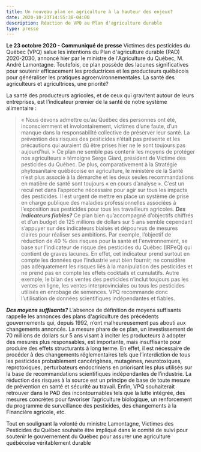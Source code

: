 ```yaml
---
title: Un nouveau plan en agriculture à la hauteur des enjeux?
date: 2020-10-23T14:55:38-04:00
description: Réaction de VPQ au Plan d'agriculture durable
type: presse
---
```


**Le 23 octobre 2020 - Communiqué de presse**
Victimes des pesticides du Québec (VPQ) salue les intentions du Plan d'agriculture durable (PAD) 2020-2030, annoncé hier par le ministre de l'Agriculture du Québec, M. André Lamontagne. Toutefois, ce plan possède des lacunes significatives pour soutenir efficacement les productrices et les producteurs québécois pour généraliser les pratiques agroenvironnementales.
La santé des agriculteurs et agricultrices, une priorité?

La santé des producteurs agricoles, et de ceux qui gravitent autour de leurs entreprises, est l’indicateur premier de la santé de notre système alimentaire :
>  « Nous devons admettre qu’au Québec des personnes ont été, inconsciemment et involontairement, victimes d’une faute, d’un manque dans la responsabilité collective de préserver leur santé. La prévention des risques des pesticides n’était pas présente et les précautions qui auraient dû être prises hier ne le sont toujours pas aujourd’hui. > Ce plan ne semble pas contenir les moyens de protéger nos agriculteurs » témoigne Serge Giard, président de Victime des pesticides du Québec.
De plus, comparativement à la Stratégie phytosanitaire québécoise en agriculture, le ministère de la Santé n’est plus associé à la démarche et les deux seules recommandations en matière de santé sont toujours « en cours d’analyse ». C’est un recul net dans l’approche nécessaire pour agir sur tous les impacts des pesticides. Il est urgent de mettre en place un système de prise en charge publique des maladies professionnelles associées à l’exposition aux pesticides pour tous les travailleurs agricoles.
***Des indicateurs fiables?***
Ce plan bien qu’accompagné d’objectifs chiffrés et d’un budget de 125 millions de dollars sur 5 ans semble cependant s’appuyer sur des indicateurs biaisés et dépourvus de mesures claires pour réaliser ses ambitions. Par exemple, l’objectif de réduction de 40 % des risques pour la santé et l'environnement, se base sur l’indicateur de risque des pesticides du Québec (IRPeQ) qui contient de graves lacunes. En effet, cet indicateur prend surtout en compte les données que l’industrie veut bien fournir; ne considère pas adéquatement les risques liés à la manipulation des pesticides et ne prend pas en compte les effets cocktails et cumulatifs. Autre exemple, le bilan des ventes des pesticides n’inclut toujours pas les ventes en ligne, les ventes interprovinciales ou tous les pesticides utilisés en enrobage de semences. VPQ recommande donc l’utilisation de données scientifiques indépendantes et fiables.

***Des moyens suffisants?***
L’absence de définition de moyens suffisants rappelle les annonces des plans d‘agriculture des précédents gouvernements qui, depuis 1992, n’ont malheureusement pas abouti aux changements annoncés.
La mesure phare de ce plan, un investissement de 70 millions de dollars sur 5 ans visant à inciter les producteurs à adopter des mesures plus responsables, est importante, mais insuffisante pour produire des effets structurants à long terme. En effet, il est nécessaire de procéder à des changements réglementaires tels que l’interdiction de tous les pesticides probablement cancérigènes, mutagènes, neurotoxiques, reprotoxiques, perturbateurs endocriniens en priorisant les plus utilisés sur la base de recommandations scientifiques indépendantes de l’industrie. La réduction des risques à la source est un principe de base de toute mesure de prévention en santé et sécurité au travail. 
Enfin, VPQ souhaiterait retrouver dans le PAD des incontournables tels que la lutte intégrée, des mesures concrètes pour favoriser l’agriculture biologique, un renforcement du programme de surveillance des pesticides, des changements à la Financière agricole, etc.

Tout en soulignant la volonté du ministre Lamontagne, Victimes des Pesticides du Québec souhaite être impliqué dans le comité de suivi pour soutenir le gouvernement du Québec pour assurer une agriculture québécoise véritablement durable
